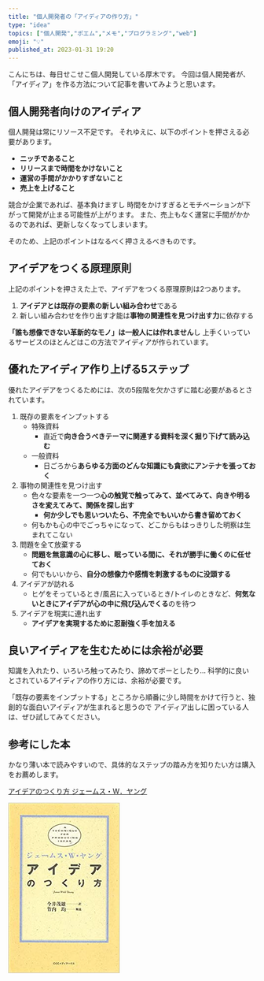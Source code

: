 ```yaml
---
title: "個人開発者の「アイディアの作り方」"
type: "idea"
topics: ["個人開発","ポエム","メモ","プログラミング","web"]
emoji: "💡"
published_at: 2023-01-31 19:20
---
```


こんにちは、毎日せこせこ個人開発している厚木です。
今回は個人開発者が、「アイディア」を作る方法について記事を書いてみようと思います。

## 個人開発者向けのアイディア

個人開発は常にリソース不足です。
それゆえに、以下のポイントを押さえる必要があります。

- **ニッチであること**
- **リリースまで時間をかけないこと**
- **運営の手間がかかりすぎないこと**
- **売上を上げること**

競合が企業であれば、基本負けますし
時間をかけすぎるとモチベーションが下がって開発が止まる可能性が上がります。
また、売上もなく運営に手間がかかるのであれば、更新しなくなってしまいます。

そのため、上記のポイントはなるべく押さえるべきものです。

## アイデアをつくる原理原則

上記のポイントを押さえた上で、アイデアをつくる原理原則は2つあります。

1. **アイデアとは既存の要素の新しい組み合わせ**である
2. 新しい組み合わせを作り出す才能は**事物の関連性を見つけ出す力**に依存する

**「誰も想像できない革新的なモノ」は一般人には作れません**し
上手くいっているサービスのほとんどはこの方法でアイディアが作られています。

## 優れたアイディア作り上げる5ステップ

優れたアイデアをつくるためには、次の5段階を欠かさずに踏む必要があるとされています。

1. 既存の要素をインプットする
   - 特殊資料
     - 直近で**向き合うべきテーマに関連する資料を深く掘り下げて読み込む**
   - 一般資料
     - 日ごろから**あらゆる方面のどんな知識にも貪欲にアンテナを張っておく**
2. 事物の関連性を見つけ出す
   - 色々な要素を一つ一つ**心の触覚で触ってみて、並べてみて、向きや明るさを変えてみて、関係を探し出す**
     - **何か少しでも思いついたら、不完全でもいいから書き留めておく**
   - 何もかも心の中でごっちゃになって、どこからもはっきりした明察は生まれてこない
3. 問題を全て放棄する
   - **問題を無意識の心に移し、眠っている間に、それが勝手に働くのに任せておく**
   - 何でもいいから、**自分の想像力や感情を刺激するものに没頭する**
4. アイデアが訪れる
   - ヒゲをそっているとき/風呂に入っているとき/トイレのときなど、**何気ないときにアイデアが心の中に飛び込んでくる**のを待つ
5. アイデアを現実に連れ出す
   - **アイデアを実現するために忍耐強く手を加える**

## 良いアイディアを生むためには余裕が必要

知識を入れたり、いろいろ触ってみたり、諦めてボーとしたり...
科学的に良いとされているアイディアの作り方には、余裕が必要です。

「既存の要素をインプットする」ところから順番に少し時間をかけて行うと、独創的な面白いアイディアが生まれると思うので
アイディア出しに困っている人は、ぜひ試してみてください。

## 参考にした本

かなり薄い本で読みやすいので、具体的なステップの踏み方を知りたい方は購入をお薦めします。

[アイデアのつくり方 ジェームス・W．ヤング](https://amzn.to/3Jy8bRo)

![book image](/images/articles/idea/book.jpg)
